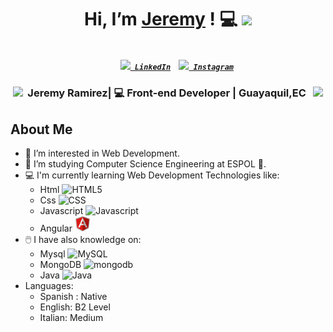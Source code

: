 
<div align="center">
 <h1>Hi, I’m <a href="#">Jeremy</a> ! 💻 <img src="https://media.giphy.com/media/hvRJCLFzcasrR4ia7z/giphy.gif" width="25px"></h1>
</div>

<h5 align="center">
  <code>
    <a href="https://www.linkedin.com/in/jeremy-ramirez-galeotti-0611ba20b/" title="LinkedIn Profile"><img width="22" src="https://github.com/zumrudu-anka/zumrudu-anka/blob/master/images/linkedin.svg"> LinkedIn</a></code>&nbsp; &nbsp;
  <code><a href="https://www.instagram.com/jererami21/" title="Instagram Profile"><img width="22" src="https://github.com/zumrudu-anka/zumrudu-anka/blob/master/images/instagram.svg"> Instagram</a></code>
</h5>



<div align="center">
<h3> <img src="https://media.giphy.com/media/Yx5ns1mSPBle0/giphy.gif" width="100">&nbsp; Jeremy Ramirez| 💻 Front-end Developer | Guayaquil,EC &nbsp; <img src="https://media.giphy.com/media/Yx5ns1mSPBle0/giphy.gif" width="100"></h3>
</div>

<div align="left">
 <h2>About Me</h2>
 <ul>
  <li>👀 I’m interested in Web Development.</li>
  <li>🌱 I’m studying Computer Science Engineering at ESPOL 🐢.</li>
  <li>💻 I'm currently learning Web Development Technologies like:
   <ul>
    <li>Html <img title="HTML5" height="25" src="https://github.com/zumrudu-anka/zumrudu-anka/blob/master/images/html5.svg"></li>
    <li>Css <img title="CSS" height="25" src="https://github.com/zumrudu-anka/zumrudu-anka/blob/master/images/css.svg"></li>
    <li>Javascript <img title="Javascript" height="25" src="https://github.com/zumrudu-anka/zumrudu-anka/blob/master/images/javascript.svg"></li>
    <li>Angular <img src="https://raw.githubusercontent.com/devicons/devicon/master/icons/angularjs/angularjs-original.svg" alt="angular-js" width="25" height="25" /></li>
   </ul>
   </li>
  <li>🖱️ I have also knowledge on:
   <ul>
    <li>Mysql <img title="MySQL" height="25" src="https://github.com/zumrudu-anka/zumrudu-anka/blob/master/images/mysql.svg"></li>
    <li>MongoDB <img height="27" src="https://encrypted-tbn0.gstatic.com/images?q=tbn%3AANd9GcSTTzPAw-55ssm1Im594xYZ9eRQu2JylrkYLg&usqp=CAU" alt="mongodb"></li>
    <li>Java <img title="Java" height="25" src="https://github.com/zumrudu-anka/zumrudu-anka/blob/master/images/java-original.svg"></li> 
   </ul>
  </li>
  
  <li>Languages: 
     <ul>
    <li>Spanish : Native</li>
    <li>English: B2 Level</li>
    <li>Italian: Medium</li> 
   </ul>
</li>
   
 </ul>
 

 
 </div>
  
     
 




